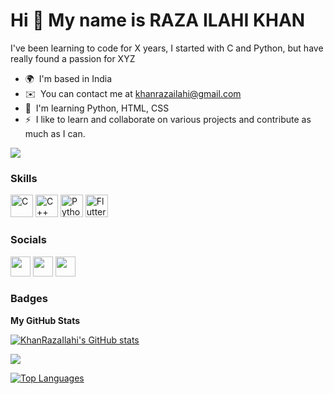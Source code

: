 Hi 👋 My name is RAZA ILAHI KHAN
================================

I've been learning to code for X years, I started with C and Python, but have really found a passion for XYZ

* 🌍  I'm based in India
* ✉️  You can contact me at [khanrazailahi@gmail.com](mailto:khanrazailahi@gmail.com)
* 🧠  I'm learning Python, HTML, CSS
* ⚡  I like to learn and collaborate on various projects and contribute as much as I can.

<a href="https://www.github.com/KhanRazaIlahi" target="_blank" rel="noreferrer"><img
src="https://img.shields.io/github/followers/KhanRazaIlahi?logo=github&style=for-the-badge&color=0891b2&labelColor=1c1917" /></a>

### Skills

<p align="left">
<a href="https://docs.microsoft.com/en-us/cpp/?view=msvc-170" target="_blank" rel="noreferrer"><img src="https://raw.githubusercontent.com/danielcranney/readme-generator/main/public/icons/skills/c-colored.svg" width="36" height="36" alt="C" /></a>
<a href="https://docs.microsoft.com/en-us/cpp/?view=msvc-170" target="_blank" rel="noreferrer"><img src="https://raw.githubusercontent.com/danielcranney/readme-generator/main/public/icons/skills/cplusplus-colored.svg" width="36" height="36" alt="C++" /></a>
<a href="https://www.python.org/" target="_blank" rel="noreferrer"><img src="https://raw.githubusercontent.com/danielcranney/readme-generator/main/public/icons/skills/python-colored.svg" width="36" height="36" alt="Python" /></a>
<a href="https://flutter.dev/" target="_blank" rel="noreferrer"><img src="https://raw.githubusercontent.com/danielcranney/readme-generator/main/public/icons/skills/flutter-colored.svg" width="36" height="36" alt="Flutter" /></a>
</p>


### Socials

<p align="left"> <a href="https://www.github.com/KhanRazaIlahi" target="_blank" rel="noreferrer"><img src="https://raw.githubusercontent.com/danielcranney/readme-generator/main/public/icons/socials/github.svg" width="32" height="32" /></a> <a href="http://www.instagram.com/its.khan12__" target="_blank" rel="noreferrer"><img src="https://raw.githubusercontent.com/danielcranney/readme-generator/main/public/icons/socials/instagram.svg" width="32" height="32" /></a> <a href="https://www.linkedin.com/in/raza-ilahi-khan" target="_blank" rel="noreferrer"><img src="https://raw.githubusercontent.com/danielcranney/readme-generator/main/public/icons/socials/linkedin.svg" width="32" height="32" /></a></p>

### Badges

<b>My GitHub Stats</b>

<a href="http://www.github.com/KhanRazaIlahi"><img src="https://github-readme-stats.vercel.app/api?username=KhanRazaIlahi&show_icons=true&hide=&count_private=true&title_color=0891b2&text_color=ffffff&icon_color=0891b2&bg_color=1c1917&hide_border=true&show_icons=true" alt="KhanRazaIlahi's GitHub stats" /></a>

<a href="http://www.github.com/KhanRazaIlahi"><img src="https://github-readme-streak-stats.herokuapp.com/?user=KhanRazaIlahi&stroke=ffffff&background=1c1917&ring=0891b2&fire=0891b2&currStreakNum=ffffff&currStreakLabel=0891b2&sideNums=ffffff&sideLabels=ffffff&dates=ffffff&hide_border=true" /></a>


<a href="https://github.com/KhanRazaIlahi" align="left"><img src="https://github-readme-stats.vercel.app/api/top-langs/?username=KhanRazaIlahi&langs_count=10&title_color=0891b2&text_color=ffffff&icon_color=0891b2&bg_color=1c1917&hide_border=true&locale=en&custom_title=Top%20%Languages" alt="Top Languages" /></a>
<!---
KhanRazaIlahi/KhanRazaIlahi is a ✨ special ✨ repository because its `README.md` (this file) appears on your GitHub profile.
You can click the Preview link to take a look at your changes.
--->
